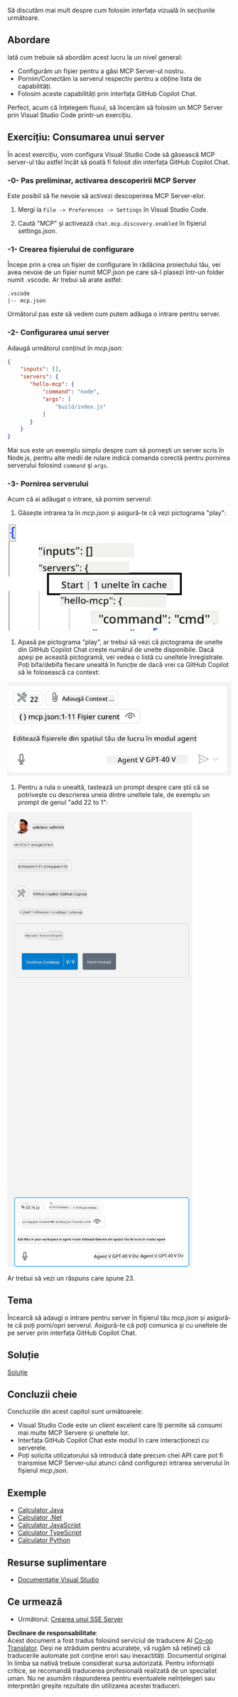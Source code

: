<!--
CO_OP_TRANSLATOR_METADATA:
{
  "original_hash": "54e9ffc5dba01afcb8880a9949fd1881",
  "translation_date": "2025-07-04T18:49:21+00:00",
  "source_file": "03-GettingStarted/04-vscode/README.md",
  "language_code": "ro"
}
-->
Să discutăm mai mult despre cum folosim interfața vizuală în secțiunile următoare.

## Abordare

Iată cum trebuie să abordăm acest lucru la un nivel general:

- Configurăm un fișier pentru a găsi MCP Server-ul nostru.
- Pornim/Conectăm la serverul respectiv pentru a obține lista de capabilități.
- Folosim aceste capabilități prin interfața GitHub Copilot Chat.

Perfect, acum că înțelegem fluxul, să încercăm să folosim un MCP Server prin Visual Studio Code printr-un exercițiu.

## Exercițiu: Consumarea unui server

În acest exercițiu, vom configura Visual Studio Code să găsească MCP server-ul tău astfel încât să poată fi folosit din interfața GitHub Copilot Chat.

### -0- Pas preliminar, activarea descoperirii MCP Server

Este posibil să fie nevoie să activezi descoperirea MCP Server-elor.

1. Mergi la `File -> Preferences -> Settings` în Visual Studio Code.

1. Caută "MCP" și activează `chat.mcp.discovery.enabled` în fișierul settings.json.

### -1- Crearea fișierului de configurare

Începe prin a crea un fișier de configurare în rădăcina proiectului tău, vei avea nevoie de un fișier numit MCP.json pe care să-l plasezi într-un folder numit .vscode. Ar trebui să arate astfel:

```text
.vscode
|-- mcp.json
```

Următorul pas este să vedem cum putem adăuga o intrare pentru server.

### -2- Configurarea unui server

Adaugă următorul conținut în *mcp.json*:

```json
{
    "inputs": [],
    "servers": {
       "hello-mcp": {
           "command": "node",
           "args": [
               "build/index.js"
           ]
       }
    }
}
```

Mai sus este un exemplu simplu despre cum să pornești un server scris în Node.js, pentru alte medii de rulare indică comanda corectă pentru pornirea serverului folosind `command` și `args`.

### -3- Pornirea serverului

Acum că ai adăugat o intrare, să pornim serverul:

1. Găsește intrarea ta în *mcp.json* și asigură-te că vezi pictograma "play":

  ![Pornirea serverului în Visual Studio Code](../../../../translated_images/vscode-start-server.8e3c986612e3555de47e5b1e37b2f3020457eeb6a206568570fd74a17e3796ad.ro.png)  

1. Apasă pe pictograma "play", ar trebui să vezi că pictograma de unelte din GitHub Copilot Chat crește numărul de unelte disponibile. Dacă apeși pe această pictogramă, vei vedea o listă cu uneltele înregistrate. Poți bifa/debifa fiecare unealtă în funcție de dacă vrei ca GitHub Copilot să le folosească ca context:

  ![Pornirea serverului în Visual Studio Code](../../../../translated_images/vscode-tool.0b3bbea2fb7d8c26ddf573cad15ef654e55302a323267d8ee6bd742fe7df7fed.ro.png)

1. Pentru a rula o unealtă, tastează un prompt despre care știi că se potrivește cu descrierea uneia dintre uneltele tale, de exemplu un prompt de genul "add 22 to 1":

  ![Rularea unei unelte din GitHub Copilot](../../../../translated_images/vscode-agent.d5a0e0b897331060518fe3f13907677ef52b879db98c64d68a38338608f3751e.ro.png)

  Ar trebui să vezi un răspuns care spune 23.

## Tema

Încearcă să adaugi o intrare pentru server în fișierul tău *mcp.json* și asigură-te că poți porni/opri serverul. Asigură-te că poți comunica și cu uneltele de pe server prin interfața GitHub Copilot Chat.

## Soluție

[Soluție](./solution/README.md)

## Concluzii cheie

Concluziile din acest capitol sunt următoarele:

- Visual Studio Code este un client excelent care îți permite să consumi mai multe MCP Servere și uneltele lor.
- Interfața GitHub Copilot Chat este modul în care interacționezi cu serverele.
- Poți solicita utilizatorului să introducă date precum chei API care pot fi transmise MCP Server-ului atunci când configurezi intrarea serverului în fișierul *mcp.json*.

## Exemple

- [Calculator Java](../samples/java/calculator/README.md)
- [Calculator .Net](../../../../03-GettingStarted/samples/csharp)
- [Calculator JavaScript](../samples/javascript/README.md)
- [Calculator TypeScript](../samples/typescript/README.md)
- [Calculator Python](../../../../03-GettingStarted/samples/python)

## Resurse suplimentare

- [Documentație Visual Studio](https://code.visualstudio.com/docs/copilot/chat/mcp-servers)

## Ce urmează

- Următorul: [Crearea unui SSE Server](../05-sse-server/README.md)

**Declinare de responsabilitate**:  
Acest document a fost tradus folosind serviciul de traducere AI [Co-op Translator](https://github.com/Azure/co-op-translator). Deși ne străduim pentru acuratețe, vă rugăm să rețineți că traducerile automate pot conține erori sau inexactități. Documentul original în limba sa nativă trebuie considerat sursa autorizată. Pentru informații critice, se recomandă traducerea profesională realizată de un specialist uman. Nu ne asumăm răspunderea pentru eventualele neînțelegeri sau interpretări greșite rezultate din utilizarea acestei traduceri.